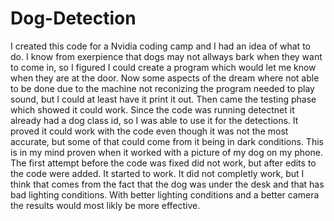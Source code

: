 # Dog-Detection
I created this code for a Nvidia coding camp and I had an idea of what to do.
I know from exerpience that dogs may not allways bark when they want to come in, so I figured I could create a program which would let me know when they are at the door.
Now some aspects of the dream where not able to be done due to the machine not reconizing the program needed to play sound, but I could at least have it print it out.
Then came the testing phase which showed it could work. Since the code was running detectnet it already had a dog class id, so I was able to use it for the detections.
It proved it could work with the code even though it was not the most accurate, but some of that could come from it being in dark conditions. 
This is in my mind proven when it worked with a picture of my dog on my phone. The first attempt before the code was fixed did not work, but after edits to the code were added.
It started to work. It did not completly work, but I think that comes from the fact that the dog was under the desk and that has bad lighting conditions.
With better lighting conditions and a better camera the results would most likly be more effective. 

